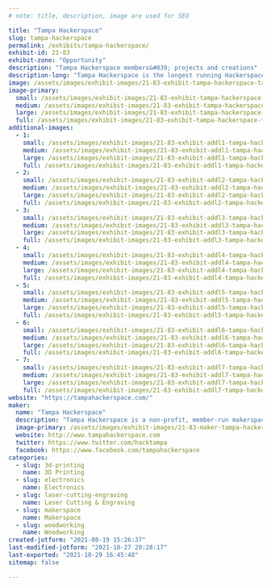 ```yaml
---
# note: title, description, image are used for SEO

title: "Tampa Hackerspace"
slug: tampa-hackerspace
permalink: /exhibits/tampa-hackerspace/
exhibit-id: 21-83
exhibit-zone: "Opportunity"
description: "Tampa Hackerspace members&#039; projects and creations"
description-long: "Tampa Hackerspace is the longest running Hackerspace/Makerspace in the Greater Tampa Bay Area. We have a vast array of tools including but not limited to: 3D Printers, Laser Cutters, 4x8 Shopbot, Machine Shop, Wood Shop and more, so please come check out our booth and talk to our members! We provide equipment, classes, and mentoring for many types of projects. Some of the projects our members work on: aquaponics, robotics, Arduino, Raspberry Pi, Internet of Things (IoT), electronics, ham / amateur radio, wearable electronics, home automation, microcontrollers, quadcopters, satellites, metal machining, Bitcoin and other alternate exchanges, computer security, photography, sewing, remote controlled aircraft, LED lighting, cosplay, steampunk, video and arcade gaming, 3D printing, art, etc."
image: /assets/images/exhibit-images/21-83-exhibit-tampa-hackerspace-tampa-hackerspace-2048-transparent-border-1024x1024-large.png
image-primary: 
  small: /assets/images/exhibit-images/21-83-exhibit-tampa-hackerspace-tampa-hackerspace-2048-transparent-border-1024x1024-small.png
  medium: /assets/images/exhibit-images/21-83-exhibit-tampa-hackerspace-tampa-hackerspace-2048-transparent-border-1024x1024-medium.png
  large: /assets/images/exhibit-images/21-83-exhibit-tampa-hackerspace-tampa-hackerspace-2048-transparent-border-1024x1024-large.png
  full: /assets/images/exhibit-images/21-83-exhibit-tampa-hackerspace-tampa-hackerspace-2048-transparent-border-1024x1024-full.png
additional-images: 
  - 1:
    small: /assets/images/exhibit-images/21-83-exhibit-addl1-tampa-hackerspace-1491359-617496474993820-2045590366-o-small.jpg
    medium: /assets/images/exhibit-images/21-83-exhibit-addl1-tampa-hackerspace-1491359-617496474993820-2045590366-o-medium.jpg
    large: /assets/images/exhibit-images/21-83-exhibit-addl1-tampa-hackerspace-1491359-617496474993820-2045590366-o-large.jpg
    full: /assets/images/exhibit-images/21-83-exhibit-addl1-tampa-hackerspace-1491359-617496474993820-2045590366-o-full.jpg
  - 2:
    small: /assets/images/exhibit-images/21-83-exhibit-addl2-tampa-hackerspace-20476422-1402535823156544-9001999420335709272-n-small.jpg
    medium: /assets/images/exhibit-images/21-83-exhibit-addl2-tampa-hackerspace-20476422-1402535823156544-9001999420335709272-n-medium.jpg
    large: /assets/images/exhibit-images/21-83-exhibit-addl2-tampa-hackerspace-20476422-1402535823156544-9001999420335709272-n-large.jpg
    full: /assets/images/exhibit-images/21-83-exhibit-addl2-tampa-hackerspace-20476422-1402535823156544-9001999420335709272-n-full.jpg
  - 3:
    small: /assets/images/exhibit-images/21-83-exhibit-addl3-tampa-hackerspace-36460792-1733498653393591-7940905994953949184-n-small.jpg
    medium: /assets/images/exhibit-images/21-83-exhibit-addl3-tampa-hackerspace-36460792-1733498653393591-7940905994953949184-n-medium.jpg
    large: /assets/images/exhibit-images/21-83-exhibit-addl3-tampa-hackerspace-36460792-1733498653393591-7940905994953949184-n-large.jpg
    full: /assets/images/exhibit-images/21-83-exhibit-addl3-tampa-hackerspace-36460792-1733498653393591-7940905994953949184-n-full.jpg
  - 4:
    small: /assets/images/exhibit-images/21-83-exhibit-addl4-tampa-hackerspace-75336391-2510007439076038-8503433053010395136-n-small.jpg
    medium: /assets/images/exhibit-images/21-83-exhibit-addl4-tampa-hackerspace-75336391-2510007439076038-8503433053010395136-n-medium.jpg
    large: /assets/images/exhibit-images/21-83-exhibit-addl4-tampa-hackerspace-75336391-2510007439076038-8503433053010395136-n-large.jpg
    full: /assets/images/exhibit-images/21-83-exhibit-addl4-tampa-hackerspace-75336391-2510007439076038-8503433053010395136-n-full.jpg
  - 5:
    small: /assets/images/exhibit-images/21-83-exhibit-addl5-tampa-hackerspace-78175533-2558493187560796-1703812070329286656-n-small.jpg
    medium: /assets/images/exhibit-images/21-83-exhibit-addl5-tampa-hackerspace-78175533-2558493187560796-1703812070329286656-n-medium.jpg
    large: /assets/images/exhibit-images/21-83-exhibit-addl5-tampa-hackerspace-78175533-2558493187560796-1703812070329286656-n-large.jpg
    full: /assets/images/exhibit-images/21-83-exhibit-addl5-tampa-hackerspace-78175533-2558493187560796-1703812070329286656-n-full.jpg
  - 6:
    small: /assets/images/exhibit-images/21-83-exhibit-addl6-tampa-hackerspace-img-20151010-163100-wpcf-1024x1024-small.jpg
    medium: /assets/images/exhibit-images/21-83-exhibit-addl6-tampa-hackerspace-img-20151010-163100-wpcf-1024x1024-medium.jpg
    large: /assets/images/exhibit-images/21-83-exhibit-addl6-tampa-hackerspace-img-20151010-163100-wpcf-1024x1024-large.jpg
    full: /assets/images/exhibit-images/21-83-exhibit-addl6-tampa-hackerspace-img-20151010-163100-wpcf-1024x1024-full.jpg
  - 7:
    small: /assets/images/exhibit-images/21-83-exhibit-addl7-tampa-hackerspace-img-20190206-212945-wpcf-1024x1024-small.jpg
    medium: /assets/images/exhibit-images/21-83-exhibit-addl7-tampa-hackerspace-img-20190206-212945-wpcf-1024x1024-medium.jpg
    large: /assets/images/exhibit-images/21-83-exhibit-addl7-tampa-hackerspace-img-20190206-212945-wpcf-1024x1024-large.jpg
    full: /assets/images/exhibit-images/21-83-exhibit-addl7-tampa-hackerspace-img-20190206-212945-wpcf-1024x1024-full.jpg
website: "https://tampahackerspace.com/"
maker: 
  name: "Tampa Hackerspace"
  description: "Tampa Hackerspace is a non-profit, member-run makerspace in Tampa, Florida. Some of the projects our members work on: aquaponics, FIRST robotics, Arduino, Raspberry Pi, Internet of Things (IoT), electronics, ham / amateur radio, wearable electronics, home automation, microcontrollers, quadcopters, drones, 3D printing, art, etc. We are working on offering a wide range of classes from Minecraft to sewing to LED lighting to Linux to lockpicking to movie making and photography. Whether your interest is technology like hardware or electronic devices, software, or artistic like art, design, film, or music, we&#039;re here to help you with your projects. Our workshop currently has several 3D printers, a plastic former, a laser cutter, several CNC routers, welding, sewing machines, vinyl cutters, a heat press, kilns, machine tools including a CNC mill, vertical mill and metal lathes and one of the best equipped woodshops you&#039;ll ever see! We also have a first-rate electronics bench."
  image-primary: /assets/images/exhibit-images/21-83-maker-tampa-hackerspace-18-tampa-hackerspace-2048-transparent-border-1024x1024-4049-medium.png
  website: http://www.tampahackerspace.com
  twitter: https://www.twitter.com/hacktampa
  facebook: https://www.facebook.com/tampahackerspace
categories: 
  - slug: 3d-printing
    name: 3D Printing
  - slug: electronics
    name: Electronics
  - slug: laser-cutting-engraving
    name: Laser Cutting & Engraving
  - slug: makerspace
    name: Makerspace
  - slug: woodworking
    name: Woodworking
created-jotform: "2021-08-19 15:26:37"
last-modified-jotform: "2021-10-27 20:28:17"
last-exported: "2021-10-29 16:45:48"
sitemap: false

---
```

